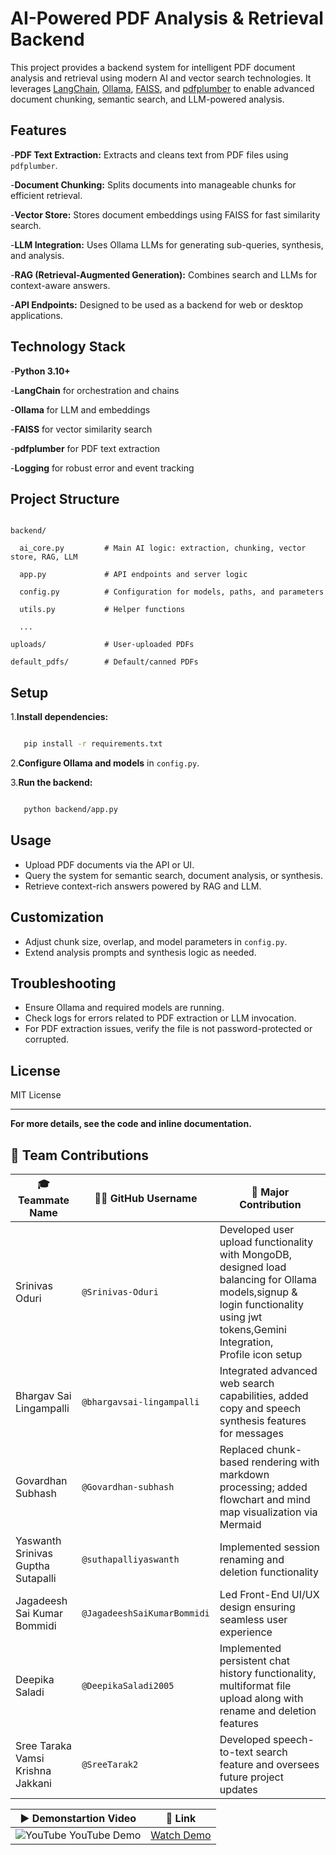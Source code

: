 # AI-Powered PDF Analysis & Retrieval Backend

This project provides a backend system for intelligent PDF document analysis and retrieval using modern AI and vector search technologies. It leverages [LangChain](https://python.langchain.com/), [Ollama](https://ollama.com/), [FAISS](https://github.com/facebookresearch/faiss), and [pdfplumber](https://github.com/jsvine/pdfplumber) to enable advanced document chunking, semantic search, and LLM-powered analysis.

## Features

-**PDF Text Extraction:** Extracts and cleans text from PDF files using `pdfplumber`.

-**Document Chunking:** Splits documents into manageable chunks for efficient retrieval.

-**Vector Store:** Stores document embeddings using FAISS for fast similarity search.

-**LLM Integration:** Uses Ollama LLMs for generating sub-queries, synthesis, and analysis.

-**RAG (Retrieval-Augmented Generation):** Combines search and LLMs for context-aware answers.

-**API Endpoints:** Designed to be used as a backend for web or desktop applications.

## Technology Stack

-**Python 3.10+**

-**LangChain** for orchestration and chains

-**Ollama** for LLM and embeddings

-**FAISS** for vector similarity search

-**pdfplumber** for PDF text extraction

-**Logging** for robust error and event tracking

## Project Structure

```

backend/

  ai_core.py         # Main AI logic: extraction, chunking, vector store, RAG, LLM

  app.py             # API endpoints and server logic

  config.py          # Configuration for models, paths, and parameters

  utils.py           # Helper functions

  ...

uploads/             # User-uploaded PDFs

default_pdfs/        # Default/canned PDFs

```

## Setup

1.**Install dependencies:**

```bash

   pip install -r requirements.txt

```

2.**Configure Ollama and models** in `config.py`.

3.**Run the backend:**

```bash

   python backend/app.py

```

## Usage

- Upload PDF documents via the API or UI.
- Query the system for semantic search, document analysis, or synthesis.
- Retrieve context-rich answers powered by RAG and LLM.

## Customization

- Adjust chunk size, overlap, and model parameters in `config.py`.
- Extend analysis prompts and synthesis logic as needed.

## Troubleshooting

- Ensure Ollama and required models are running.
- Check logs for errors related to PDF extraction or LLM invocation.
- For PDF extraction issues, verify the file is not password-protected or corrupted.

## License

MIT License

---

**For more details, see the code and inline documentation.**

## 👥 Team Contributions

| 🎓 Teammate Name                   | 🧑‍💻 GitHub Username          | 📌 Major Contribution                                                                 |
| ---------------------------------- | ----------------------------- | -------------------------------------------------------------------------------------- |
| Srinivas Oduri                     | `@Srinivas-Oduri`             | Developed user upload functionality with MongoDB, designed load balancing for Ollama models,signup & login functionality using jwt tokens,Gemini Integration, Profile icon setup |
| Bhargav Sai Lingampalli            | `@bhargavsai-lingampalli`     | Integrated advanced web search capabilities, added copy and speech synthesis features for messages |
| Govardhan Subhash                  | `@Govardhan-subhash`          | Replaced chunk-based rendering with markdown processing; added flowchart and mind map visualization via Mermaid |
| Yaswanth Srinivas Guptha Sutapalli | `@suthapalliyaswanth`         | Implemented session renaming and deletion functionality                                 |
| Jagadeesh Sai Kumar Bommidi        | `@JagadeeshSaiKumarBommidi`   | Led Front-End UI/UX design ensuring seamless user experience                           |
| Deepika Saladi                     | `@DeepikaSaladi2005`          | Implemented persistent chat history functionality, multiformat file upload along with rename and deletion features|
| Sree Taraka Vamsi Krishna Jakkani  | `@SreeTarak2`                 | Developed speech-to-text search feature and oversees future project updates            |

| ▶️ Demonstartion Video                                                                    | 🔗 Link                                                   |
| ------------------------------------------------------------------------------ | --------------------------------------------------------- |
| ![YouTube](https://img.icons8.com/ios-filled/24/youtube-play.png) YouTube Demo | [Watch Demo](https://youtu.be/eyqlO0Udxmo?si=Ezv2BABcflfrH9ft) |



